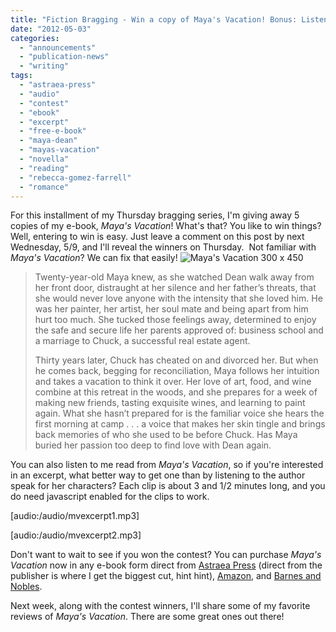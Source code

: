 ```yaml
---
title: "Fiction Bragging - Win a copy of Maya's Vacation! Bonus: Listen to Me Read From It!"
date: "2012-05-03"
categories:
  - "announcements"
  - "publication-news"
  - "writing"
tags:
  - "astraea-press"
  - "audio"
  - "contest"
  - "ebook"
  - "excerpt"
  - "free-e-book"
  - "maya-dean"
  - "mayas-vacation"
  - "novella"
  - "reading"
  - "rebecca-gomez-farrell"
  - "romance"
---
```


For this installment of my Thursday bragging series, I'm giving away 5 copies of my e-book, _Maya's Vacation_! What's that? You like to win things? Well, entering to win is easy. Just leave a comment on this post by next Wednesday, 5/9, and I'll reveal the winners on Thursday.  Not familiar with _Maya's Vacation_? We can fix that easily! ![Maya's Vacation 300 x 450](https://d2ypg8o05lff0b.cloudfront.net/wp-content/uploads/sites/3/2012/05/Mayas-Vacation-300-x-450.jpg)

> Twenty-year-old Maya knew, as she watched Dean walk away from her front door, distraught at her silence and her father’s threats, that she would never love anyone with the intensity that she loved him. He was her painter, her artist, her soul mate and being apart from him hurt too much. She tucked those feelings away, determined to enjoy the safe and secure life her parents approved of: business school and a marriage to Chuck, a successful real estate agent.
>
> Thirty years later, Chuck has cheated on and divorced her. But when he comes back, begging for reconciliation, Maya follows her intuition and takes a vacation to think it over. Her love of art, food, and wine combine at this retreat in the woods, and she prepares for a week of making new friends, tasting exquisite wines, and learning to paint again. What she hasn’t prepared for is the familiar voice she hears the first morning at camp . . . a voice that makes her skin tingle and brings back memories of who she used to be before Chuck. Has Maya buried her passion too deep to find love with Dean again.

You can also listen to me read from _Maya's Vacation_, so if you're interested in an excerpt, what better way to get one than by listening to the author speak for her characters? Each clip is about 3 and 1/2 minutes long, and you do need javascript enabled for the clips to work.

\[audio:/audio/mvexcerpt1.mp3\]

\[audio:/audio/mvexcerpt2.mp3\]

Don't want to wait to see if you won the contest? You can purchase _Maya's Vacation_ now in any e-book form direct from [Astraea Press](http://astraeapress.com/#ecwid:category=662257&amp;mode=product&amp;product=3028832 "Astraea Press Maya's Vacation") (direct from the publisher is where I get the biggest cut, hint hint), [Amazon](http://www.amazon.com/Mayas-Vacation-ebook/dp/B004UB1REI "Amazon Maya's Vacation"), and [Barnes and Nobles](http://www.barnesandnoble.com/w/mayas-vacation-rebecca-gomez-farrell/1101340261?cm_mmc=google+product+search-_-q000000630-_-mayas+vacation-_-2940012318350&amp;ean=2940012318350&amp;r=1 "Barnes and Nobles Maya's Vacation").

Next week, along with the contest winners, I'll share some of my favorite reviews of _Maya's Vacation_. There are some great ones out there!
